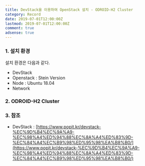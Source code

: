```yaml
---
title: DevStack을 이용하여 OpenStack 설치 - ODROID-H2 Cluster
category: Record
date: 2019-07-01T12:00:00Z
lastmod: 2019-07-01T12:00:00Z
comment: true
adsense: true
---
```


### 1. 설치 환경

설치 환경은 다음과 같다.

* DevStack
* Openstack : Stein Version
* Node : Ubuntu 18.04
* Network

### 2. ODROID-H2 Cluster

### 3. 참조

* DevStack : [https://www.popit.kr/devstack-%EC%9D%B4%EC%9A%A9-%EC%98%A4%ED%94%88%EC%8A%A4%ED%83%9D-%EC%84%A4%EC%B9%98%ED%95%98%EA%B8%B0/](https://www.popit.kr/devstack-%EC%9D%B4%EC%9A%A9-%EC%98%A4%ED%94%88%EC%8A%A4%ED%83%9D-%EC%84%A4%EC%B9%98%ED%95%98%EA%B8%B0/)